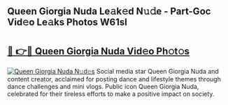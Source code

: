 ## Queen Giorgia Nuda Le𝚊k𝚎d N𝚞𝚍e - Part-Goc Vid𝚎o Le𝚊ks Photos W61sl

# <h2><a href="http://fbbzwsq.evod.top/?m=Queen+Giorgia+Nuda">🔗 👉🔴 Queen Giorgia Nuda Vid𝚎o Ph𝚘t𝚘s</a></h2>

[![Queen Giorgia Nuda N𝚞d𝚎s](https://i.imgur.com/8V9OHl7.gif)](http://fbbzwsq.evod.top/?m=Queen+Giorgia+Nuda)
Social media star Queen Giorgia Nuda and content creator, acclaimed for posting dance and lifestyle themes through dance challenges and mini vlogs. Public icon Queen Giorgia Nuda, celebrated for their tireless efforts to make a positive impact on society. 
